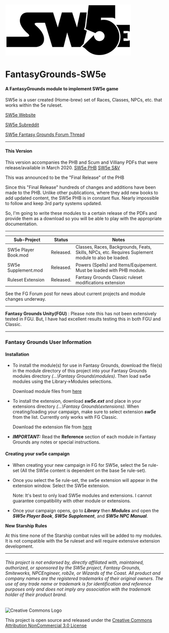 ![alt text](https://github.com/BeeGrinder/FantasyGrounds-SW5e/blob/master/SW5EBW.png "SW5e")
# FantasyGrounds-SW5e
#### A FantasyGrounds module to implement SW5e game

SW5e is a user created (Home-brew) set of Races, Classes, NPCs, etc. that works within the 5e ruleset.

[SW5e Website](https://sw5e.com/)

[SW5e Subreddit](https://www.reddit.com/r/sw5e/)

[SW5e Fantasy Grounds Forum Thread](https://www.fantasygrounds.com/forums/showthread.php?47628-SW5e-a-star-wars-home-brew-on-the-5e-rule-set)

---

#### This Version

This version accompanies the PHB and Scum and Villiany PDFs that were release/available in March 2020.
[SW5e PHB](https://mega.nz/file/jUFUSbgY#V98K-kxHWaBS7W43qlEvkfWWA7QI9sMwgEimebx9GrU)
[SW5e S&V](https://mega.nz/file/TM8kVYaa#YcHsUUW5fi0CitCX_hQ1cXMLhZpqdKubP_PwCWzLvk4)

This was announced to be the "Final Release" of the PHB

Since this "Final Release" hundreds of changes and additions have been made to the PHB.  Unlike other publications, where they add new books to add updated content, the SW5e PHB is in constant flux.  Nearly impossible to follow and keep 3rd party systems updated.

So, I'm going to write these modules to a certain
release of the PDFs and provide them as a download so you will be able to play with the appropriate documentation.

---
|Sub-Project | Status | Notes |
| --- | --- | -- |
|SW5e Player Book.mod | Released. | Classes, Races, Backgrounds, Feats, Skills, NPCs, etc. Requires Suplement module to also be loaded.|
|SW5e Supplement.mod | Released. | Powers (Spells) and Items/Equipement. Must be loaded with PHB module. |
|Ruleset Extension | Released. | Fantasy Grounds Classic ruleset modifications extension |

See the FG Forum post for news about current projects and module changes underway.

---

__Fantasy Grounds Unity(FGU)__ : Please note this has not been extensively tested in FGU.  But, I have had excellent results testing this in both FGU and Classic.

---

### Fantasy Grounds User Information

#### Installation

* To install the module(s) for use in Fantasy Grounds, download the file(s) in the module directory of this project into your Fantasy Grounds modules directory *(...\Fantasy Grounds\modules)*.  Then load sw5e modules using the Library->Modules selections.

   Download module files from [here](https://github.com/BeeGrinder/FantasyGrounds-SW5e/tree/master/modules)
 
* To install the extension, download *__sw5e.ext__* and place in your extensions directory *(...\Fantasy Grounds\extensions)*. When creating/loading your campaign, make sure to select extension *__sw5e__* from the list.  Currently only works with FG Classic.

   Download the extension file from [here](https://github.com/BeeGrinder/FantasyGrounds-SW5e/tree/master/extensions)

* __*IMPORTANT:*__ Read the __Reference__ section of each module in Fantasy Grounds any notes or special instructions.

#### Creating your sw5e campaign

* When creating your new campaign in FG for SW5e, select the 5e rule-set (All the SW5e content is dependent on the base 5e rule-set).
* Once you select the 5e rule-set, the sw5e extension will appear in the extension window.  Select the SW5e extension.

  Note: It's best to only load SW5e modules and extensions. I cannot guarantee compatibility with other module or extensions.
* Once your campaign opens, go to *__Library__* then *__Modules__* and open the *__SW5e Player Book__*, *__SW5e Supplement__*, and *__SW5e NPC Manual__*.

__New Starship Rules__

At this time none of the Starship combat rules will be added to my modules.  It is not compatible with the 5e ruleset and will require extensive extension development.


---
###### This project is not endorsed by, directly affiliated with, maintained, authorized, or sponsored by the SW5e project, Fantasy Grounds, Smiteworks, NPCEngineer, rob2e, or Wizards of the Coast. All product and company names are the registered trademarks of their original owners. The use of any trade name or trademark is for identification and reference purposes only and does not imply any association with the trademark holder of their product brand.
![Creative Commons Logo](https://i.creativecommons.org/l/by-nc/3.0/us/88x31.png)

This project is open source and released under the [Creative Commons Attribution NonCommercial 3.0 License](http://creativecommons.org/licenses/by-nc/3.0/us/)
